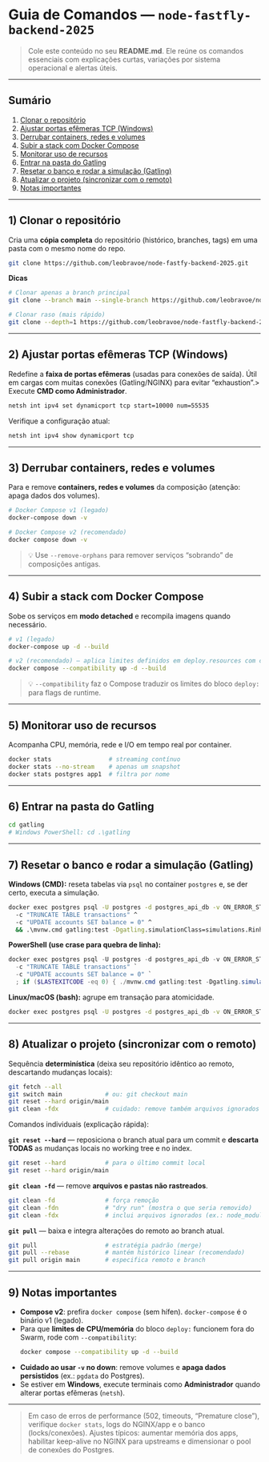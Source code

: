 # Guia de Comandos — `node-fastfly-backend-2025`

> Cole este conteúdo no seu **README.md**. Ele reúne os comandos essenciais com explicações curtas, variações por sistema operacional e alertas úteis.

---

## Sumário
1. [Clonar o repositório](#1-clonar-o-repositório)
2. [Ajustar portas efêmeras TCP (Windows)](#2-ajustar-portas-efêmeras-tcp-windows)
3. [Derrubar containers, redes e volumes](#3-derrubar-containers-redes-e-volumes)
4. [Subir a stack com Docker Compose](#4-subir-a-stack-com-docker-compose)
5. [Monitorar uso de recursos](#5-monitorar-uso-de-recursos)
6. [Entrar na pasta do Gatling](#6-entrar-na-pasta-do-gatling)
7. [Resetar o banco e rodar a simulação (Gatling)](#7-resetar-o-banco-e-rodar-a-simulação-gatling)
8. [Atualizar o projeto (sincronizar com o remoto)](#8-atualizar-o-projeto-sincronizar-com-o-remoto)
9. [Notas importantes](#9-notas-importantes)

---

## 1) Clonar o repositório
Cria uma **cópia completa** do repositório (histórico, branches, tags) em uma pasta com o mesmo nome do repo.

```bash
git clone https://github.com/leobravoe/node-fastfy-backend-2025.git
```

**Dicas**
```bash
# Clonar apenas a branch principal
git clone --branch main --single-branch https://github.com/leobravoe/node-fastfly-backend-2025.git

# Clonar raso (mais rápido)
git clone --depth=1 https://github.com/leobravoe/node-fastfly-backend-2025.git
```

---

## 2) Ajustar portas efêmeras TCP (Windows)
Redefine a **faixa de portas efêmeras** (usadas para conexões de saída). Útil em cargas com muitas conexões (Gatling/NGINX) para evitar “exhaustion”.> Execute **CMD como Administrador**.

```cmd
netsh int ipv4 set dynamicport tcp start=10000 num=55535
```
Verifique a configuração atual:
```cmd
netsh int ipv4 show dynamicport tcp
```

---

## 3) Derrubar containers, redes e volumes
Para e remove **containers, redes e volumes** da composição (atenção: apaga dados dos volumes).

```bash
# Docker Compose v1 (legado)
docker-compose down -v

# Docker Compose v2 (recomendado)
docker compose down -v
```
> 💡 Use `--remove-orphans` para remover serviços “sobrando” de composições antigas.

---

## 4) Subir a stack com Docker Compose
Sobe os serviços em **modo detached** e recompila imagens quando necessário.

```bash
# v1 (legado)
docker-compose up -d --build

# v2 (recomendado) — aplica limites definidos em deploy.resources com compatibilidade
docker compose --compatibility up -d --build
```
> 💡 `--compatibility` faz o Compose traduzir os limites do bloco `deploy:` para flags de runtime.

---

## 5) Monitorar uso de recursos
Acompanha CPU, memória, rede e I/O em tempo real por container.

```bash
docker stats                # streaming contínuo
docker stats --no-stream    # apenas um snapshot
docker stats postgres app1  # filtra por nome
```

---

## 6) Entrar na pasta do Gatling
```bash
cd gatling
# Windows PowerShell: cd .\gatling
```

---

## 7) Resetar o banco e rodar a simulação (Gatling)
**Windows (CMD):** reseta tabelas via `psql` no container `postgres` e, se der certo, executa a simulação.

```cmd
docker exec postgres psql -U postgres -d postgres_api_db -v ON_ERROR_STOP=1 ^
  -c "TRUNCATE TABLE transactions" ^
  -c "UPDATE accounts SET balance = 0" ^
  && .\mvnw.cmd gatling:test -Dgatling.simulationClass=simulations.RinhaBackendCrebitosSimulation
```

**PowerShell (use crase para quebra de linha):**
```powershell
docker exec postgres psql -U postgres -d postgres_api_db -v ON_ERROR_STOP=1 `
  -c "TRUNCATE TABLE transactions" `
  -c "UPDATE accounts SET balance = 0" `
  ; if ($LASTEXITCODE -eq 0) { ./mvnw.cmd gatling:test -Dgatling.simulationClass=simulations.RinhaBackendCrebitosSimulation }
```

**Linux/macOS (bash):** agrupe em transação para atomicidade.
```bash
docker exec postgres psql -U postgres -d postgres_api_db -v ON_ERROR_STOP=1   -c "BEGIN; TRUNCATE TABLE transactions; UPDATE accounts SET balance = 0; COMMIT;" && ./mvnw gatling:test -Dgatling.simulationClass=simulations.RinhaBackendCrebitosSimulation
```

---

## 8) Atualizar o projeto (sincronizar com o remoto)
Sequência **determinística** (deixa seu repositório idêntico ao remoto, descartando mudanças locais):

```bash
git fetch --all
git switch main            # ou: git checkout main
git reset --hard origin/main
git clean -fdx             # cuidado: remove também arquivos ignorados
```

Comandos individuais (explicação rápida):

**`git reset --hard`** — reposiciona o branch atual para um commit e **descarta TODAS** as mudanças locais no working tree e no index.
```bash
git reset --hard           # para o último commit local
git reset --hard origin/main
```

**`git clean -fd`** — remove **arquivos e pastas não rastreados**.
```bash
git clean -fd              # força remoção
git clean -fdn             # "dry run" (mostra o que seria removido)
git clean -fdx             # inclui arquivos ignorados (ex.: node_modules, builds)
```

**`git pull`** — baixa e integra alterações do remoto ao branch atual.
```bash
git pull                   # estratégia padrão (merge)
git pull --rebase          # mantém histórico linear (recomendado)
git pull origin main       # especifica remoto e branch
```

---

## 9) Notas importantes
- **Compose v2**: prefira `docker compose` (sem hífen). `docker-compose` é o binário v1 (legado).
- Para que **limites de CPU/memória** do bloco `deploy:` funcionem fora do Swarm, rode com `--compatibility`:
  ```bash
  docker compose --compatibility up -d --build
  ```
- **Cuidado ao usar `-v` no down**: remove volumes e **apaga dados persistidos** (ex.: `pgdata` do Postgres).
- Se estiver em **Windows**, execute terminais como **Administrador** quando alterar portas efêmeras (`netsh`).

---

> Em caso de erros de performance (502, timeouts, “Premature close”), verifique `docker stats`, logs do NGINX/app e o banco (locks/conexões). Ajustes típicos: aumentar memória dos apps, habilitar keep-alive no NGINX para upstreams e dimensionar o pool de conexões do Postgres.
